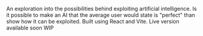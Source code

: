 An exploration into the possibilities behind exploiting artificial intelligence.
Is it possible to make an AI that the average user would state is "perfect" than show how it can be exploited.
Built using React and Vite.
Live version available soon
WIP
